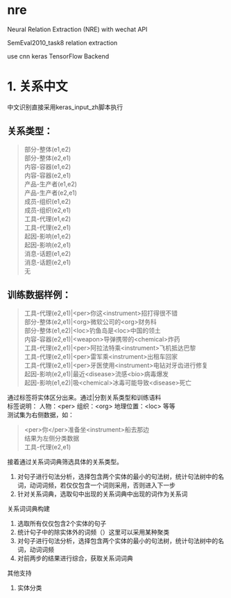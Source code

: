 # nre
Neural Relation Extraction (NRE) with wechat API

SemEval2010_task8 relation extraction

use cnn
keras TensorFlow Backend

# 1. 关系中文
中文识别直接采用keras_input_zh脚本执行

## 关系类型：

>部分-整体(e1,e2)  
部分-整体(e2,e1)  
内容-容器(e1,e2)  
内容-容器(e2,e1)  
产品-生产者(e1,e2)  
产品-生产者(e2,e1)  
成员-组织(e1,e2)  
成员-组织(e2,e1)  
工具-代理(e1,e2)  
工具-代理(e2,e1)  
起因-影响(e1,e2)  
起因-影响(e2,e1)  
消息-话题(e1,e2)  
消息-话题(e2,e1)  
无

## 训练数据样例：

>工具-代理(e2,e1)|\<per>你</per>这\<instrument>招</instrument>打得很不错  
部分-整体(e2,e1)|\<org>微软公司</org>的\<org>财务科</org>  
部分-整体(e1,e2)|\<loc>钓鱼岛</loc>是\<loc>中国</loc>的领土  
内容-容器(e2,e1)|\<weapon>导弹</weapon>携带的\<chemical>炸药</chemical>  
工具-代理(e2,e1)|\<per>阿拉法特</per>乘\<instrument>飞机</instrument>抵达巴黎  
工具-代理(e2,e1)|\<per>雷军</per>乘\<instrument>出租车</instrument>回家  
工具-代理(e2,e1)|\<per>牙医</per>使用\<instrument>电钻</instrument>对牙齿进行修复  
起因-影响(e2,e1)|最近\<disease>流感</disease>\<bio>病毒</bio>爆发  
起因-影响(e1,e2)|吸\<chemical>冰毒</chemical>可能导致\<disease>死亡</disease>  

通过标签将实体区分出来。通过|分割关系类型和训练语料  
标签说明： 人物：\<per>  组织：\<org>  地理位置：\<loc> 等等   
测试集为右侧数据，如：  
> \<per>你\</per>准备坐\<instrument>船</instrument>去那边  
结果为左侧分类数据  
> 工具-代理(e2,e1)

接着通过关系词词典筛选具体的关系类型。
1. 对句子进行句法分析，选择包含两个实体的最小的句法树，统计句法树中的名词，动词词频，若仅仅包含一个词则采用，否则进入下一步
2. 针对关系词典，选取句中出现的关系词典中出现的词作为关系词

关系词词典构建
1. 选取所有仅仅包含2个实体的句子
2. 统计句子中的除实体外的词频（）这里可以采用某种聚类
3. 对句子进行句法分析，选择包含两个实体的最小的句法树，统计句法树中的名词，动词词频
4. 对前两步的结果进行综合，获取关系词词典


其他支持
1. 实体分类
	